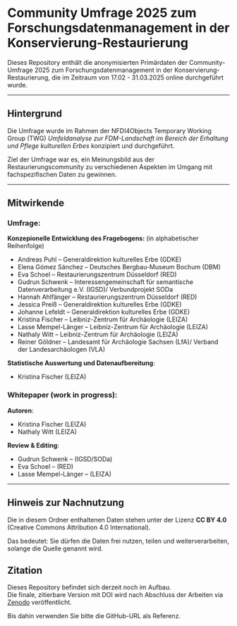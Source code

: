 # Community Umfrage 2025 zum Forschungsdatenmanagement in der Konservierung-Restaurierung

Dieses Repository enthält die anonymisierten Primärdaten der Community-Umfrage 2025 zum Forschungsdatenmanagement in der Konservierung-Restaurierung, die im Zeitraum von 17.02 - 31.03.2025 online durchgeführt wurde. 

---

## Hintergrund
Die Umfrage wurde im Rahmen der NFDI4Objects Temporary Working Group (TWG) *Umfeldanalyse zur FDM-Landschaft im Bereich der Erhaltung und Pflege kulturellen Erbes* konzipiert und durchgeführt.   

Ziel der Umfrage war es, ein Meinungsbild aus der Restaurierungscommunity zu verschiedenen Aspekten im Umgang mit fachspezifischen Daten zu gewinnen.

---

## Mitwirkende
### Umfrage:
**Konzepionelle Entwicklung des Fragebogens:** (in alphabetischer Reihenfolge)
- Andreas Puhl – Generaldirektion kulturelles Erbe (GDKE)
- Elena Gómez Sánchez – Deutsches Bergbau-Museum Bochum (DBM)
- Eva Schoel – Restaurierungszentrum Düsseldorf (RED)
- Gudrun Schwenk – Interessengemeinschaft für semantische Datenverarbeitung e.V. (IGSD)/ Verbundprojekt SODa
- Hannah Ahlfänger – Restaurierungszentrum Düsseldorf (RED)
- Jessica Preiß – Generaldirektion kulturelles Erbe (GDKE) 
- Johanne Lefeldt – Generaldirektion kulturelles Erbe (GDKE) 
- Kristina Fischer – Leibniz-Zentrum für Archäologie (LEIZA)
- Lasse Mempel-Länger – Leibniz-Zentrum für Archäologie (LEIZA)
- Nathaly Witt – Leibniz-Zentrum für Archäologie (LEIZA)
- Reiner Göldner – Landesamt für Archäologie Sachsen (LfA)/ Verband der Landesarchäologen (VLA)

**Statistische Auswertung und Datenaufbereitung**: 
- Kristina Fischer (LEIZA)
  
### Whitepaper (work in progress):
**Autoren**:
- Kristina Fischer (LEIZA)
- Nathaly Witt (LEIZA)

**Review & Editing**:
- Gudrun Schwenk – (IGSD/SODa)
- Eva Schoel – (RED)
- Lasse Mempel-Länger – (LEIZA)

---

## Hinweis zur Nachnutzung

Die in diesem Ordner enthaltenen Daten stehen unter der Lizenz **CC BY 4.0**  
(Creative Commons Attribution 4.0 International).

Das bedeutet: Sie dürfen die Daten frei nutzen, teilen und weiterverarbeiten,  
solange die Quelle genannt wird.

## Zitation
Dieses Repository befindet sich derzeit noch im Aufbau.  
Die finale, zitierbare Version mit DOI wird nach Abschluss der Arbeiten via [Zenodo](https://zenodo.org/) veröffentlicht.

Bis dahin verwenden Sie bitte die GitHub-URL als Referenz.
